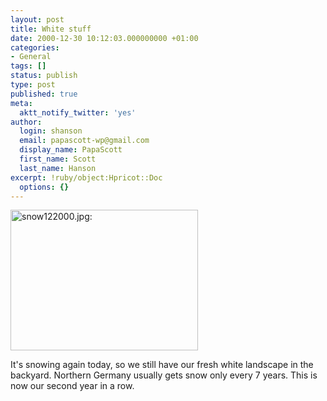 ```yaml
---
layout: post
title: White stuff
date: 2000-12-30 10:12:03.000000000 +01:00
categories:
- General
tags: []
status: publish
type: post
published: true
meta:
  aktt_notify_twitter: 'yes'
author:
  login: shanson
  email: papascott-wp@gmail.com
  display_name: PapaScott
  first_name: Scott
  last_name: Hanson
excerpt: !ruby/object:Hpricot::Doc
  options: {}
---
```

<p><img src="https://www.papascott.de/wordpress/wp-content/uploads/2000/12/snow122000.jpg" height="225" width="300" border="0" alt="snow122000.jpg: " /></p>
<p>It's snowing again today, so we still have our fresh white landscape in the backyard. Northern Germany usually gets snow only every 7 years. This is now our second year in a row.</p>
